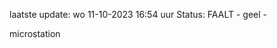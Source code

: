 laatste update: 
wo 11-10-2023 16:54   uur 
Status: FAALT - geel - 
<div class="service Y">microstation</div>
